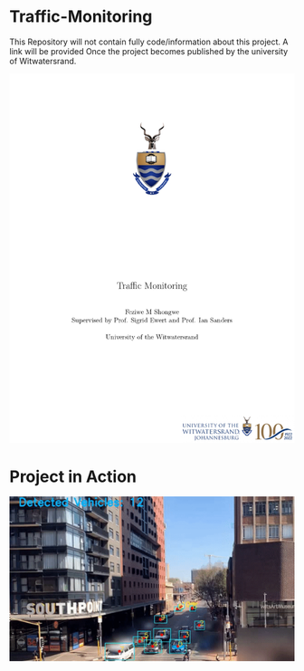 # Traffic-Monitoring

This Repository will not contain fully code/information about this project. A link will be provided Once the project becomes published by the university of Witwatersrand.

![alt text](https://github.com/FeziweMelvin/Traffic-Monitoring/blob/main/Coverpage_page-0001.jpg)


# Project in Action

![](https://github.com/FeziweMelvin/Traffic-Monitoring/blob/main/traffic_monitoring.gif)


